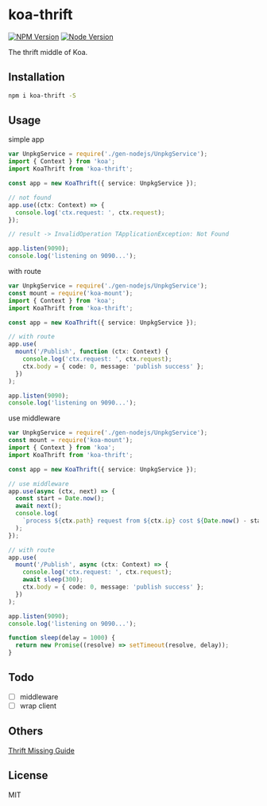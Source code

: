 # koa-thrift

[![NPM Version][npm-image]][npm-url]
[![Node Version][node-image]][node-url]

The thrift middle of Koa.

## Installation

```bash
npm i koa-thrift -S
```

## Usage

simple app

```typescript
var UnpkgService = require('./gen-nodejs/UnpkgService');
import { Context } from 'koa';
import KoaThrift from 'koa-thrift';

const app = new KoaThrift({ service: UnpkgService });

// not found
app.use((ctx: Context) => {
  console.log('ctx.request: ', ctx.request);
});

// result -> InvalidOperation TApplicationException: Not Found

app.listen(9090);
console.log('listening on 9090...');
```

with route

```typescript
var UnpkgService = require('./gen-nodejs/UnpkgService');
const mount = require('koa-mount');
import { Context } from 'koa';
import KoaThrift from 'koa-thrift';

const app = new KoaThrift({ service: UnpkgService });

// with route
app.use(
  mount('/Publish', function (ctx: Context) {
    console.log('ctx.request: ', ctx.request);
    ctx.body = { code: 0, message: 'publish success' };
  })
);

app.listen(9090);
console.log('listening on 9090...');
```

use middleware

```typescript
var UnpkgService = require('./gen-nodejs/UnpkgService');
const mount = require('koa-mount');
import { Context } from 'koa';
import KoaThrift from 'koa-thrift';

const app = new KoaThrift({ service: UnpkgService });

// use middleware
app.use(async (ctx, next) => {
  const start = Date.now();
  await next();
  console.log(
    `process ${ctx.path} request from ${ctx.ip} cost ${Date.now() - start}ms`
  );
});

// with route
app.use(
  mount('/Publish', async (ctx: Context) => {
    console.log('ctx.request: ', ctx.request);
    await sleep(300);
    ctx.body = { code: 0, message: 'publish success' };
  })
);

app.listen(9090);
console.log('listening on 9090...');

function sleep(delay = 1000) {
  return new Promise((resolve) => setTimeout(resolve, delay));
}
```

## Todo

- [ ] middleware
- [ ] wrap client

## Others

[Thrift Missing Guide](https://diwakergupta.github.io/thrift-missing-guide)

## License

MIT

[npm-image]: https://img.shields.io/npm/v/koa-thrift.svg
[npm-url]: https://www.npmjs.com/package/koa-thrift
[node-image]: https://img.shields.io/badge/node.js-%3E=8-brightgreen.svg
[node-url]: https://nodejs.org/download/
